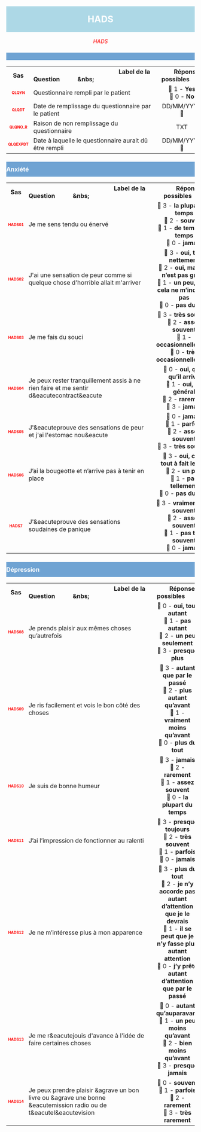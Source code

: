 <H1 style='background-color: #add8e6; color: white; width: 100%; text-align: center; padding: 20px 0; font-size: 24px; font-weight: bold;'>HADS</H1>
<div style='color: red; text-align: center; font-style: italic;'>HADS</div>

<h2 style='background-color: #6fa3d3; color: white; width: 100%; text-align: left; padding: 10px 0; font-size: 16px; font-weight: bold;'>
          </h2>
<table style='width:100%;'>
<tr>
<th style='width:50px; text-align:center;'><strong>Sas</strong></th>
<th style='width:600px; text-align:center;'><strong>&nbsp;&nbsp;&nbsp;&nbsp;&nbsp;&nbsp;&nbsp;&nbsp;&nbsp;&nbsp;&nbsp;&nbsp;&nbsp;&nbsp;&nbsp;&nbsp;&nbsp;&nbsp;&nbsp;&nbsp;&nbsp;&nbsp;&nbsp;&nbsp;&nbsp;&nbsp;&nbsp;&nbsp;&nbsp;&nbsp;&nbsp;&nbsp;&nbsp;&nbsp;&nbsp;&nbsp;&nbsp;&nbsp;&nbsp;&nbsp;&nbsp;&nbsp;&nbsp;&nbsp;&nbsp;&nbsp;&nbsp;&nbsp;&nbsp;&nbsp;Label de la Question&nbsp;&nbsp;&nbsp;&nbsp;&nbsp;&nbsp;&nbsp;&nbsp;&nbsp;&nbsp;&nbsp;&nbs;&nbsp;&nbsp;&nbsp;&nbsp;&nbsp;&nbsp;&nbsp;&nbsp;&nbsp;&nbsp;&nbsp;&nbsp;&nbsp;&nbsp;&nbsp;&nbsp;&nbsp;&nbsp;&nbsp;&nbsp;&nbsp;&nbsp;&nbsp;&nbsp;&nbsp;&nbsp;&nbsp;&nbsp;&nbsp;&nbsp;&nbsp;&nbsp;&nbsp;&nbsp;&nbsp;&nbsp;&nbsp;&nbsp;</strong></th>
<th style='width:300px; text-align:center;'><strong>&nbsp;&nbsp;&nbsp;&nbsp;&nbsp;&nbsp;&nbsp;&nbsp;Réponses possibles&nbsp;&nbsp;&nbsp;&nbsp;&nbsp;&nbsp;&nbsp;&nbsp;</strong></th>
</tr>
<tr>
 <tr> 
<td style='width:50px; text-align:center; color:red; font-size: 10px;'> <b> QLQYN </b></td> 
  <td style='width:600px; text-align:left;'> Questionnaire rempli par le patient   </td>
 <td style='width:300px; text-align:center;'>   🔘 1 - <b>Yes</b> <br> 🔘 0 - <b>No</b> <br> </td> 
 </tr>
 <tr> 
<td style='width:50px; text-align:center; color:red; font-size: 10px;'> <b> QLQDT </b></td> 
  <td style='width:600px; text-align:left;'> Date de remplissage du questionnaire par le patient   </td>
 <td style='width:300px; text-align:center;'>   DD/MM/YYYY 📅 </td> 
 </tr>
 <tr> 
<td style='width:50px; text-align:center; color:red; font-size: 10px;'> <b> QLQNO_R </b></td> 
  <td style='width:600px; text-align:left;'> Raison de non remplissage du questionnaire   </td>
 <td style='width:300px; text-align:center;'>  TXT </td> 
 </tr>
 <tr> 
<td style='width:50px; text-align:center; color:red; font-size: 10px;'> <b> QLQEXPDT </b></td> 
  <td style='width:600px; text-align:left;'> Date à laquelle le questionnaire aurait dû être rempli   </td>
 <td style='width:300px; text-align:center;'>   DD/MM/YYYY 📅 </td> 
 </tr>
</table>
<h2 style='background-color: #6fa3d3; color: white; width: 100%; text-align: left; padding: 10px 0; font-size: 16px; font-weight: bold;'>Anxiété</h2>
<table style='width:100%;'>
<tr>
<th style='width:50px; text-align:center;'><strong>Sas</strong></th>
<th style='width:600px; text-align:center;'><strong>&nbsp;&nbsp;&nbsp;&nbsp;&nbsp;&nbsp;&nbsp;&nbsp;&nbsp;&nbsp;&nbsp;&nbsp;&nbsp;&nbsp;&nbsp;&nbsp;&nbsp;&nbsp;&nbsp;&nbsp;&nbsp;&nbsp;&nbsp;&nbsp;&nbsp;&nbsp;&nbsp;&nbsp;&nbsp;&nbsp;&nbsp;&nbsp;&nbsp;&nbsp;&nbsp;&nbsp;&nbsp;&nbsp;&nbsp;&nbsp;&nbsp;&nbsp;&nbsp;&nbsp;&nbsp;&nbsp;&nbsp;&nbsp;&nbsp;&nbsp;Label de la Question&nbsp;&nbsp;&nbsp;&nbsp;&nbsp;&nbsp;&nbsp;&nbsp;&nbsp;&nbsp;&nbsp;&nbs;&nbsp;&nbsp;&nbsp;&nbsp;&nbsp;&nbsp;&nbsp;&nbsp;&nbsp;&nbsp;&nbsp;&nbsp;&nbsp;&nbsp;&nbsp;&nbsp;&nbsp;&nbsp;&nbsp;&nbsp;&nbsp;&nbsp;&nbsp;&nbsp;&nbsp;&nbsp;&nbsp;&nbsp;&nbsp;&nbsp;&nbsp;&nbsp;&nbsp;&nbsp;&nbsp;&nbsp;&nbsp;&nbsp;</strong></th>
<th style='width:300px; text-align:center;'><strong>&nbsp;&nbsp;&nbsp;&nbsp;&nbsp;&nbsp;&nbsp;&nbsp;Réponses possibles&nbsp;&nbsp;&nbsp;&nbsp;&nbsp;&nbsp;&nbsp;&nbsp;</strong></th>
</tr>
<tr>
 <tr> 
<td style='width:50px; text-align:center; color:red; font-size: 10px;'> <b> HADS01 </b></td> 
  <td style='width:600px; text-align:left;'> Je me sens tendu ou énervé   </td>
 <td style='width:300px; text-align:center;'>   🔘 3 - <b>la plupart du temps</b> <br> 🔘 2 - <b>souvent</b> <br> 🔘 1 - <b>de temps en temps</b> <br> 🔘 0 - <b>jamais</b> <br> </td> 
 </tr>
 <tr> 
<td style='width:50px; text-align:center; color:red; font-size: 10px;'> <b> HADS02 </b></td> 
  <td style='width:600px; text-align:left;'> J'ai une sensation de peur comme si quelque chose d&apos;horrible allait m&apos;arriver   </td>
 <td style='width:300px; text-align:center;'>   🔘 3 - <b>oui, très nettement</b> <br> 🔘 2 - <b>oui, mais ce n’est pas grave</b> <br> 🔘 1 - <b>un peu, mais cela ne m’inquiète pas</b> <br> 🔘 0 - <b>pas du tout</b> <br> </td> 
 </tr>
 <tr> 
<td style='width:50px; text-align:center; color:red; font-size: 10px;'> <b> HADS03 </b></td> 
  <td style='width:600px; text-align:left;'> Je me fais du souci   </td>
 <td style='width:300px; text-align:center;'>   🔘 3 - <b>très souvent</b> <br> 🔘 2 - <b>assez souvent</b> <br> 🔘 1 - <b>occasionnellement</b> <br> 🔘 0 - <b>très occasionnellement</b> <br> </td> 
 </tr>
 <tr> 
<td style='width:50px; text-align:center; color:red; font-size: 10px;'> <b> HADS04 </b></td> 
  <td style='width:600px; text-align:left;'> Je peux rester tranquillement assis à ne rien faire et me sentir d&amp;eacutecontract&amp;eacute   </td>
 <td style='width:300px; text-align:center;'>   🔘 0 - <b>oui, quoi qu’il arrive</b> <br> 🔘 1 - <b>oui, en général</b> <br> 🔘 2 - <b>rarement</b> <br> 🔘 3 - <b>jamais</b> <br> </td> 
 </tr>
 <tr> 
<td style='width:50px; text-align:center; color:red; font-size: 10px;'> <b> HADS05 </b></td> 
  <td style='width:600px; text-align:left;'> J'&amp;eacuteprouve des sensations de peur et j'ai l'estomac nou&amp;eacute   </td>
 <td style='width:300px; text-align:center;'>   🔘 0 - <b>jamais</b> <br> 🔘 1 - <b>parfois</b> <br> 🔘 2 - <b>assez souvent</b> <br> 🔘 3 - <b>très souvent</b> <br> </td> 
 </tr>
 <tr> 
<td style='width:50px; text-align:center; color:red; font-size: 10px;'> <b> HADS06 </b></td> 
  <td style='width:600px; text-align:left;'> J’ai la bougeotte et n’arrive pas à tenir en place   </td>
 <td style='width:300px; text-align:center;'>   🔘 3 - <b>oui, c’est tout à fait le cas</b> <br> 🔘 2 - <b>un peu</b> <br> 🔘 1 - <b>pas tellement</b> <br> 🔘 0 - <b>pas du tout</b> <br> </td> 
 </tr>
 <tr> 
<td style='width:50px; text-align:center; color:red; font-size: 10px;'> <b> HADS7 </b></td> 
  <td style='width:600px; text-align:left;'> J'&amp;eacuteprouve des sensations soudaines de panique   </td>
 <td style='width:300px; text-align:center;'>   🔘 3 - <b>vraiment très souvent</b> <br> 🔘 2 - <b>assez souvent</b> <br> 🔘 1 - <b>pas très souvent</b> <br> 🔘 0 - <b>jamais</b> <br> </td> 
 </tr>
</table>
<h2 style='background-color: #6fa3d3; color: white; width: 100%; text-align: left; padding: 10px 0; font-size: 16px; font-weight: bold;'>Dépression</h2>
<table style='width:100%;'>
<tr>
<th style='width:50px; text-align:center;'><strong>Sas</strong></th>
<th style='width:600px; text-align:center;'><strong>&nbsp;&nbsp;&nbsp;&nbsp;&nbsp;&nbsp;&nbsp;&nbsp;&nbsp;&nbsp;&nbsp;&nbsp;&nbsp;&nbsp;&nbsp;&nbsp;&nbsp;&nbsp;&nbsp;&nbsp;&nbsp;&nbsp;&nbsp;&nbsp;&nbsp;&nbsp;&nbsp;&nbsp;&nbsp;&nbsp;&nbsp;&nbsp;&nbsp;&nbsp;&nbsp;&nbsp;&nbsp;&nbsp;&nbsp;&nbsp;&nbsp;&nbsp;&nbsp;&nbsp;&nbsp;&nbsp;&nbsp;&nbsp;&nbsp;&nbsp;Label de la Question&nbsp;&nbsp;&nbsp;&nbsp;&nbsp;&nbsp;&nbsp;&nbsp;&nbsp;&nbsp;&nbsp;&nbs;&nbsp;&nbsp;&nbsp;&nbsp;&nbsp;&nbsp;&nbsp;&nbsp;&nbsp;&nbsp;&nbsp;&nbsp;&nbsp;&nbsp;&nbsp;&nbsp;&nbsp;&nbsp;&nbsp;&nbsp;&nbsp;&nbsp;&nbsp;&nbsp;&nbsp;&nbsp;&nbsp;&nbsp;&nbsp;&nbsp;&nbsp;&nbsp;&nbsp;&nbsp;&nbsp;&nbsp;&nbsp;&nbsp;</strong></th>
<th style='width:300px; text-align:center;'><strong>&nbsp;&nbsp;&nbsp;&nbsp;&nbsp;&nbsp;&nbsp;&nbsp;Réponses possibles&nbsp;&nbsp;&nbsp;&nbsp;&nbsp;&nbsp;&nbsp;&nbsp;</strong></th>
</tr>
<tr>
 <tr> 
<td style='width:50px; text-align:center; color:red; font-size: 10px;'> <b> HADS08 </b></td> 
  <td style='width:600px; text-align:left;'> Je prends plaisir aux mêmes choses qu’autrefois   </td>
 <td style='width:300px; text-align:center;'>   🔘 0 - <b>oui, tout autant</b> <br> 🔘 1 - <b>pas autant</b> <br> 🔘 2 - <b>un peu seulement</b> <br> 🔘 3 - <b>presque plus</b> <br> </td> 
 </tr>
 <tr> 
<td style='width:50px; text-align:center; color:red; font-size: 10px;'> <b> HADS09 </b></td> 
  <td style='width:600px; text-align:left;'> Je ris facilement et vois le bon côté des choses   </td>
 <td style='width:300px; text-align:center;'>   🔘 3 - <b>autant que par le passé</b> <br> 🔘 2 - <b>plus autant qu’avant</b> <br> 🔘 1 - <b>vraiment moins qu’avant</b> <br> 🔘 0 - <b>plus du tout</b> <br> </td> 
 </tr>
 <tr> 
<td style='width:50px; text-align:center; color:red; font-size: 10px;'> <b> HADS10 </b></td> 
  <td style='width:600px; text-align:left;'> Je suis de bonne humeur   </td>
 <td style='width:300px; text-align:center;'>   🔘 3 - <b>jamais</b> <br> 🔘 2 - <b>rarement</b> <br> 🔘 1 - <b>assez souvent</b> <br> 🔘 0 - <b>la plupart du temps</b> <br> </td> 
 </tr>
 <tr> 
<td style='width:50px; text-align:center; color:red; font-size: 10px;'> <b> HADS11 </b></td> 
  <td style='width:600px; text-align:left;'> J’ai l’impression de fonctionner au ralenti   </td>
 <td style='width:300px; text-align:center;'>   🔘 3 - <b>presque toujours</b> <br> 🔘 2 - <b>très souvent</b> <br> 🔘 1 - <b>parfois</b> <br> 🔘 0 - <b>jamais</b> <br> </td> 
 </tr>
 <tr> 
<td style='width:50px; text-align:center; color:red; font-size: 10px;'> <b> HADS12 </b></td> 
  <td style='width:600px; text-align:left;'> Je ne m’intéresse plus à mon apparence   </td>
 <td style='width:300px; text-align:center;'>   🔘 3 - <b>plus du tout</b> <br> 🔘 2 - <b>je n’y accorde pas autant d’attention que je le devrais</b> <br> 🔘 1 - <b>il se peut que je n’y fasse plus autant attention</b> <br> 🔘 0 - <b>j’y prête autant d’attention que par le passé</b> <br> </td> 
 </tr>
 <tr> 
<td style='width:50px; text-align:center; color:red; font-size: 10px;'> <b> HADS13 </b></td> 
  <td style='width:600px; text-align:left;'> Je me r&amp;eacutejouis d'avance à l'idée de faire certaines choses   </td>
 <td style='width:300px; text-align:center;'>   🔘 0 - <b>autant qu’auparavant</b> <br> 🔘 1 - <b>un peu moins qu’avant</b> <br> 🔘 2 - <b>bien moins qu’avant</b> <br> 🔘 3 - <b>presque jamais</b> <br> </td> 
 </tr>
 <tr> 
<td style='width:50px; text-align:center; color:red; font-size: 10px;'> <b> HADS14 </b></td> 
  <td style='width:600px; text-align:left;'> Je peux prendre plaisir &amp;agrave un bon livre ou &amp;agrave une bonne &amp;eacutemission radio ou de t&amp;eacutel&amp;eacutevision   </td>
 <td style='width:300px; text-align:center;'>   🔘 0 - <b>souvent</b> <br> 🔘 1 - <b>parfois</b> <br> 🔘 2 - <b>rarement</b> <br> 🔘 3 - <b>très rarement</b> <br> </td> 
 </tr>
</table>
